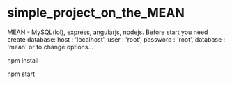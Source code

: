 # simple_project_on_the_MEAN

MEAN - MySQL(lol), express, angularjs, nodejs.
Before start you need create database:
    host     : 'localhost',
    user     : 'root',
    password : 'root',
    database : 'mean'
or to change options... 

npm install

npm start